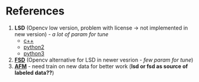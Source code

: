# References
1. **LSD** (Opencv low version, problem with license -> not implemented in new version) - *a lot of param for tune*
    - [c++](https://github.com/23pointsNorth/lsd_opencv)
    - [python2](https://github.com/primetang/pylsd/)
    - [python3](https://github.com/AndranikSargsyan/pylsd-nova)
2. [**FSD**](https://docs.opencv.org/master/df/d4c/classcv_1_1ximgproc_1_1FastLineDetector.html) (Opencv alternative for LSD in newer vesrion - *few param for tune*)
3. [**AFM**](https://github.com/cherubicXN/afm_cvpr2019) - need train on new data for better work (**lsd or fsd as source of labeled data??**)
